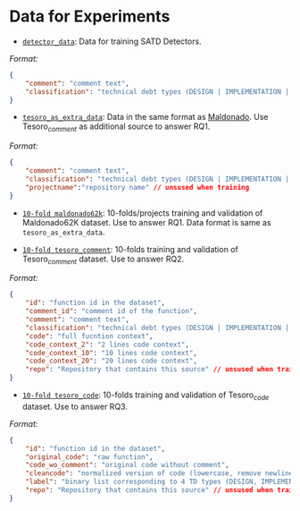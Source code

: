 # Data for Experiments

- [`detector_data`](detector_data.json): Data for training SATD Detectors.

*Format:*
```json
{
    "comment": "comment text",
    "classification": "technical debt types (DESIGN | IMPLEMENTATION | DEFECT | DOCUMENTATION | TEST | WITHOUT_CLASSIFICATION)"
}
```

- [`tesoro_as_extra_data`](tesoro_as_extra_data.json): Data in the same format as [Maldonado](https://github.com/maldonado/tse.satd.data). Use $\text{Tesoro}_{comment}$ as additional source to answer RQ1.

*Format:*
```json
{
    "comment": "comment text",
    "classification": "technical debt types (DESIGN | IMPLEMENTATION | DEFECT | DOCUMENTATION | TEST | WITHOUT_CLASSIFICATION)",
    "projectname":"repository name" // unsused when training
}
```

- [`10-fold maldonado62k`](kfolds/maldonado62k/): 10-folds/projects training and validation of Maldonado62K dataset. Use to answer RQ1. Data format is same as `tesoro_as_extra_data`.

- [`10-fold tesoro_comment`](kfolds/tesoro_comment/): 10-folds training and validation of  $\text{Tesoro}_{comment}$ dataset. Use to answer RQ2. 

*Format:*
```json
{
    "id": "function id in the dataset",
    "comment_id": "comment id of the function",
    "comment": "comment text",
    "classification": "technical debt types (DESIGN | IMPLEMENTATION | DEFECT | DOCUMENTATION | TEST | NONSATD)",
    "code": "full fucntion context",
    "code_context_2": "2 lines code context",
    "code_context_10": "10 lines code context",
    "code_context_20": "20 lines code context",
    "repo": "Repository that contains this source" // unsused when training
}
```

- [`10-fold tesoro_code`](kfolds/tesoro_code/): 10-folds training and validation of  $\text{Tesoro}_{code}$ dataset. Use to answer RQ3. 

*Format:*
```json
{
    "id": "function id in the dataset",
    "original_code": "raw function",
    "code_wo_comment": "original code without comment",
    "cleancode": "normalized version of code (lowercase, remove newline \n)",
    "label": "binary list corresponding to 4 TD types (DESIGN, IMPLEMENATION, DEFECT, TEST)",
    "repo": "Repository that contains this source" // unsused when training
}
```